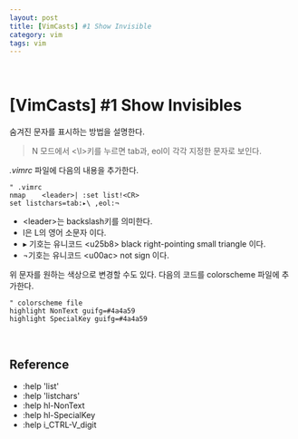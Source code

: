 ```yaml
---
layout: post
title: [VimCasts] #1 Show Invisible
category: vim
tags: vim
---
```


&nbsp;

# [VimCasts] #1 Show Invisibles

숨겨진 문자를 표시하는 방법을 설명한다.

> N 모드에서  <\l>키를 누르면 tab과, eol이 각각 지정한 문자로 보인다.



*.vimrc* 파일에 다음의 내용을 추가한다.

 ~~~vim
" .vimrc
nmap	<leader>| :set list!<CR>
set	listchars=tab:▸\ ,eol:¬
 ~~~

- \<leader>는 backslash키를 의미한다.
- l은 L의 영어 소문자 이다.
- ▸ 기호는 유니코드 \<u25b8> black right-pointing small triangle 이다.
- ¬기호는 유니코드 \<u00ac> not sign 이다.




위 문자를 원하는 색상으로 변경할 수도 있다. 다음의 코드를 colorscheme 파일에 추가한다.

```vim
" colorscheme file
highlight NonText guifg=#4a4a59
highlight SpecialKey guifg=#4a4a59
```

&nbsp;

## Reference

- :help 'list'
- :help 'listchars'
- :help hl-NonText
- :help hl-SpecialKey
- :help i\_CTRL-V\_digit


